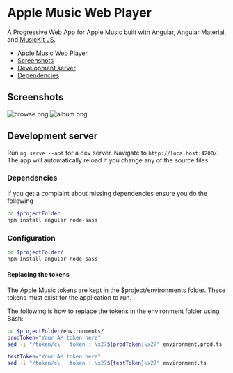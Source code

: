 # Apple Music Web Player

A Progressive Web App for Apple Music built with Angular, Angular Material, and [MusicKit JS](https://developer.apple.com/documentation/musickitjs).

* [Apple Music Web Player](#apple-music-web-player)
* [Screenshots](#screenshots)
* [Development server](#development-server)
* [Dependencies](#Dependencies)

## Screenshots

![browse.png](./screenshots/browse.png)
![album.png](./screenshots/album.png)

## Development server

Run `ng serve --aot` for a dev server. Navigate to `http://localhost:4200/`. The app will automatically reload if you change any of the source files.

### Dependencies

If you get a complaint about missing dependencies ensure you do the following

```Bash
cd $projectFolder
npm install angular node-sass
```

### Configuration

```Bash
cd $projectFolder/
npm install angular node-sass
```

#### Replacing the tokens

The Apple Music tokens are kept in the $project/environments folder. These tokens must exist for the application to run.

The following is how to replace the tokens in the environment folder using Bash:

```Bash
cd $projectFolder/environments/
prodToken="Your AM token here"
sed -i "/token/c\   token : \x27${prodToken}\x27" environment.prod.ts

testToken="Your AM token here"
sed -i "/token/c\   token : \x27${testToken}\x27" environment.ts
```